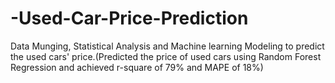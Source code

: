 # -Used-Car-Price-Prediction
Data Munging, Statistical Analysis and Machine learning Modeling to predict the used cars' price.(Predicted the price of used cars using Random Forest Regression and achieved r-square of 79% and MAPE of 18%)  
